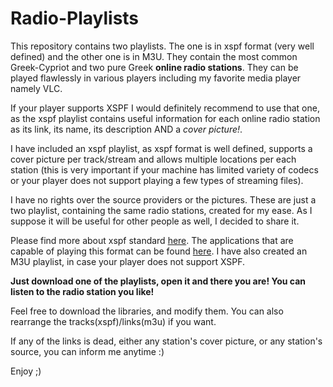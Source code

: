 Radio-Playlists
===============

This repository contains two playlists. The one is in xspf format (very well defined) and the other one is in M3U. They contain the most common Greek-Cypriot and two pure Greek <b>online radio stations</b>. They can be played flawlessly in various players including my favorite media player namely VLC.

If your player supports XSPF I would definitely recommend to use that one, as the xspf playlist contains useful information for each online radio station as its link, its name, its description AND a <i>cover picture!</i>.

I have included an xspf playlist, as xspf format is well defined, supports a cover picture per track/stream and allows multiple locations per each station (this  is very important if your machine has limited variety of codecs or your player does not support playing a few types of streaming files).

I have no rights over the source providers or the pictures. These are just a two playlist, containing the same radio stations, created for my ease. As I suppose it will be useful for other people as well, I decided to share it.

Please find more about xspf standard <a href="http://xspf.org/">here</a>. The applications that are capable of playing this format can be found <a href="http://xspf.org/applications/">here</a>. I have also created an M3U playlist, in case your player does not support XSPF. 

<b>Just download one of the playlists, open it and there you are! You can listen to the radio station you like!</b>

Feel free to download the libraries, and modify them. You can also rearrange the tracks(xspf)/links(m3u) if you want.

If any of the links is dead, either any station's cover picture, or any station's source, you can inform me anytime :)

Enjoy ;)
